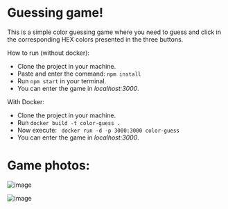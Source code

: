 # Guessing game! 

This is a simple color guessing game where you need to guess and click in the corresponding HEX colors presented in the three buttons. 

 How to run (without docker): 
  - Clone the project in your machine.
  - Paste and enter the command:  <code>npm install</code>
  - Run <code>npm start</code> in your terminal.
  - You can enter the game in <i>localhost:3000</i>. 
  
 With Docker:
  - Clone the project in your machine.
  - Run <code>docker build -t color-guess .</code>
  - Now execute: <code> docker run -d -p 3000:3000 color-guess </code>
  - You can enter the game in <i>localhost:3000</i>. 
  
  
# Game photos: 
 
 ![image](https://user-images.githubusercontent.com/71106004/200358281-cf58e6fd-e8c7-458e-9c10-63d188059ba8.png)
 
 ![image](https://user-images.githubusercontent.com/71106004/200358334-9192e717-1159-4622-9efa-897c220d6c58.png)

